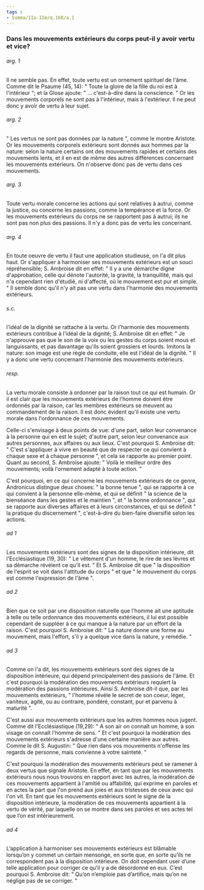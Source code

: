 ```yaml
---
tags : 
- Summa/IIa-IIæ/q.168/a.1
---
```


### Dans les mouvements extérieurs du corps peut-il y avoir vertu et vice?

###### arg. 1
Il ne semble pas. En effet, toute vertu est un ornement spirituel de l'âme. Comme dit le Psaume (45, 14): " Toute la gloire de la fille du roi est à l'intérieur "; et la Glose ajoute: " ... c'est-à-dire dans la conscience. " Or les mouvements corporels ne sont pas à l'intérieur, mais à l'extérieur. Il ne peut donc y avoir de vertu à leur sujet. 

###### arg. 2
" Les vertus ne sont pas données par la nature ", comme le montre Aristote. Or les mouvements corporels extérieurs sont donnés aux hommes par la nature: selon la nature certains ont des mouvements rapides et certains des mouvements lents, et il en est de même des autres différences concernant les mouvements extérieurs. On n'observe donc pas de vertu dans ces mouvements. 

###### arg. 3
Toute vertu morale concerne les actions qui sont relatives à autrui, comme la justice, ou concerne les passions, comme la tempérance et la force. Or les mouvements extérieurs du corps ne se rapportent pas à autrui; ils ne sont pas non plus des passions. Il n'y a donc pas de vertu les concernant. 

###### arg. 4
En toute oeuvre de vertu il faut une application studieuse, on l'a dit plus haut. Or s'appliquer à harmoniser ses mouvements extérieurs est un souci répréhensible; S. Ambroise dit en effet: " Il y a une démarche digne d'approbation, celle qui dénote l'autorité, la gravité, la tranquillité, mais qui n'a cependant rien d'étudié, ni d'affecté, où le mouvement est pur et simple. " Il semble donc qu'il n'y ait pas une vertu dans l'harmonie des mouvements extérieurs. 

###### s.c.
l'idéal de la dignité se rattache à la vertu. Or l'harmonie des mouvements extérieurs contribue à l'idéal de la dignité; S. Ambroise dit en effet: " Je n'approuve pas que le son de la voix ou les gestes du corps soient mous et languissants, et pas davantage qu'ils soient grossiers et lourds. Imitons la nature: son image est une règle de conduite, elle est l'idéal de la dignité. " Il y a donc une vertu concernant l'harmonie des mouvements extérieurs. 

###### resp.
La vertu morale consiste à ordonner par la raison tout ce qui est humain. Or il est clair que les mouvements extérieurs de l'homme doivent être ordonnés par la raison, car les membres extérieurs se meuvent au commandement de la raison. Il est donc évident qu'il existe une vertu morale dans l'ordonnance de ces mouvements. 

Celle-ci s'envisage à deux points de vue: d'une part, selon leur convenance à la personne qui en est le sujet; d'autre part, selon leur convenance aux autres personnes, aux affaires ou aux lieux. C'est pourquoi S. Ambroise dit: " C'est s'appliquer à vivre en beauté que de respecter ce qui convient à chaque sexe et à chaque personne ", et cela se rapporte au premier point. Quant au second, S. Ambroise ajoute: " Voilà le meilleur ordre des mouvements; voilà l'ornement adapté à toute action. " 

C'est pourquoi, en ce qui concerne les mouvements extérieurs de ce genre, Andronicus distingue deux choses: " la bonne tenue ", qui se rapporte à ce qui convient à la personne elle-même, et qui se définit " la science de la bienséance dans les gestes et le maintien ", et " la bonne ordonnance ", qui se rapporte aux diverses affaires et à leurs circonstances, et qui se définit " la pratique du discernement ", c'est-à-dire du bien-faire diversifié selon les actions. 

###### ad 1
Les mouvements extérieurs sont des signes de la disposition intérieure, dit l'Ecclésiastique (19, 30): " Le vêtement d'un homme, le rire de ses lèvres et sa démarche révèlent ce qu'il est. " Et S. Ambroise dit que " la disposition de l'esprit se voit dans l'attitude du corps " et que " le mouvement du corps est comme l'expression de l'âme ". 

###### ad 2
Bien que ce soit par une disposition naturelle que l'homme ait une aptitude à telle ou telle ordonnance des mouvements extérieurs, il lui est possible cependant de suppléer à ce qui manque à la nature par un effort de la raison. C'est pourquoi S. Ambroise dit: " La nature donne une forme au mouvement, mais l'effort, s'il y a quelque vice dans la nature, y remédie. " 

###### ad 3
Comme on l'a dit, les mouvements extérieurs sont des signes de la disposition intérieure, qui dépend principalement des passions de l'âme. Et c'est pourquoi la modération des mouvements extérieurs requiert la modération des passions intérieures. Ainsi S. Ambroise dit-il que, par les mouvements extérieurs, " l'homme révèle le secret de son coeur, léger, vaniteux, agité, ou au contraire, pondéré, constant, pur et parvenu à maturité ". 

C'est aussi aux mouvements extérieurs que les autres hommes nous jugent. Comme dit l'Ecclésiastique (19,29): " A son air on connaît un homme, à son visage on connaît l'homme de sens. " Et c'est pourquoi la modération des mouvements extérieurs s'adresse d'une certaine manière aux autres. Comme le dit S. Augustin: " Que rien dans vos mouvements n'offense les regards de personne, mais convienne à votre sainteté. " 

C'est pourquoi la modération des mouvements extérieurs peut se ramener à deux vertus que signale Aristote. En effet, en tant que par les mouvements extérieurs nous nous trouvons en rapport avec les autres, la modération de ces mouvements appartient à l'amitié ou affabilité, qui exprime en paroles et en actes la part que l'on prend aux joies et aux tristesses de ceux avec qui l'on vit. En tant que les mouvements extérieurs sont le signe de la disposition intérieure, la modération de ces mouvements appartient à la vertu de vérité, par laquelle on se montre dans ses paroles et ses actes tel que l’on est intérieurement. 

###### ad 4
L’application à harmoniser ses mouvements extérieurs est blâmable lorsqu’on y commet un certain mensonge, en sorte que, en sorte qu’ils ne correspondent pas à la disposition intérieure. On doit cependant user d’une telle application pour corriger ce qu’il y a de désordonné en eux. C’est pourquoi S. Ambroise dit: " Qu’on n’emploie pas d’artifice, mais qu’on ne néglige pas de se corriger. " 

